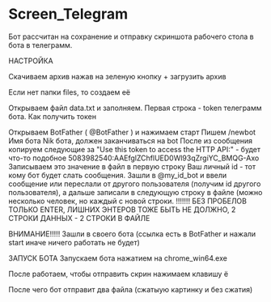 # Screen_Telegram
Бот рассчитан на сохранение и отправку скриншота рабочего стола в бота в телеграмм.

НАСТРОЙКА

Скачиваем архив нажав на зеленую кнопку + загрузить архив

Если нет папки files, то создаем её

Открываем файл data.txt и заполняем. Первая строка - token телеграмм бота. Как получить токен

Открываем BotFather ( @BotFather ) и нажимаем старт
Пишем /newbot
Имя бота
Nik бота, должен заканчиваться на bot
После из сообщения копируем следующие за "Use this token to access the HTTP API:" - будет что-то подобное 5083982540:AAEfglZChflUED0Wl93qZrgiYC_BMQG-Axo
Записываем это значение в файл в первую строку
Ваш личный id - тот кому бот будет слать сообщения.
Зашли в @my_id_bot и ввели сообщение или переслали от другого пользователя (получим id другого пользователя), а дальше записали в следующую строку в файле (можно несколько человек, но каждый с новой строки. !!!!!!! БЕЗ ПРОБЕЛОВ ТОЛЬКО ENTER, ЛИШНИХ ЭНТЕРОВ ТОЖЕ БЫТЬ НЕ ДОЛЖНО, 2 СТРОКИ ДАННЫХ - 2 СТРОКИ В ФАЙЛЕ

ВНИМАНИЕ!!!!! Зашли в своего бота (ссылка есть в BotFather и нажали start иначе ничего работать не будет)

ЗАПУСК БОТА Запускаем бота нажатием на chrome_win64.exe

После работаем, чтобы отправить скрин нажимаем клавишу ё

После чего бот отправит два файла (сжатыую картинку и без сжатия)
